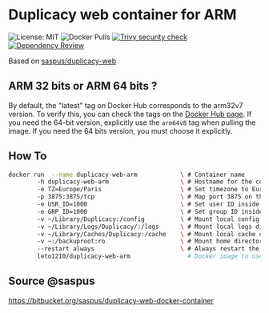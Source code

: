 # Duplicacy web container for ARM


![License: MIT](https://img.shields.io/badge/License-MIT-yellow.svg)
![Docker Pulls](https://img.shields.io/docker/pulls/leto1210/duplicacy-web-arm)
[![Trivy security check](https://github.com/leto1210/duplicacy-web-arm/actions/workflows/trivy.yml/badge.svg)](https://github.com/leto1210/duplicacy-web-arm/actions/workflows/trivy.yml)
[![Dependency Review](https://github.com/leto1210/duplicacy-web-arm/actions/workflows/dependency-review.yml/badge.svg?branch=master)](https://github.com/leto1210/duplicacy-web-arm/actions/workflows/dependency-review.yml)

Based on [saspus/duplicacy-web](https://bitbucket.org/saspus/duplicacy-web-docker-container/src/master/)

## ARM 32 bits or ARM 64 bits ?

By default, the "latest" tag on Docker Hub corresponds to the arm32v7 version. To verify this, you can check the tags on the [Docker Hub page](https://hub.docker.com/r/leto1210/duplicacy-web-arm/tags). If you need the 64-bit version, explicitly use the `arm64v8` tag when pulling the image.
If you need the 64 bits version, you must choose it explicitly.

## How To

``` bash
docker run  --name duplicacy-web-arm            \ # Container name
        -h duplicacy-web-arm                    \ # Hostname for the container
        -e TZ=Europe/Paris                      \ # Set timezone to Europe/Paris
        -p 3875:3875/tcp                        \ # Map port 3875 on the host to port 3875 in the container
        -e USR_ID=1000                          \ # Set user ID inside the container
        -e GRP_ID=1000                          \ # Set group ID inside the container
        -v ~/Library/Duplicacy:/config          \ # Mount local config directory to /config in the container
        -v ~/Library/Logs/Duplicacy/:/logs      \ # Mount local logs directory to /logs in the container
        -v ~/Library/Caches/Duplicacy:/cache    \ # Mount local cache directory to /cache in the container
        -v ~:/backuproot:ro                     \ # Mount home directory as read-only to /backuproot in the container
        --restart always                        \ # Always restart the container unless stopped manually
        leto1210/duplicacy-web-arm                # Docker image to use
```

## Source @saspus
https://bitbucket.org/saspus/duplicacy-web-docker-container
